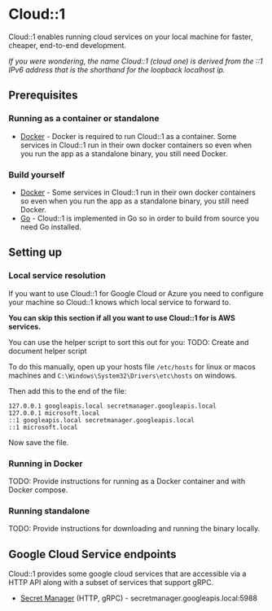 # Cloud::1

Cloud::1 enables running cloud services on your local machine for faster, cheaper, end-to-end development.

*If you were wondering, the name Cloud::1 (cloud one) is derived from the ::1 IPv6 address that is the shorthand for the loopback localhost ip.*

## Prerequisites

### Running as a container or standalone

- [Docker](https://docs.docker.com/get-docker/) - Docker is required to run Cloud::1 as a container. Some services in Cloud::1 run in their own docker containers so even when you run the app as a standalone binary, you still need Docker.

### Build yourself

- [Docker](https://docs.docker.com/get-docker/) - Some services in Cloud::1 run in their own docker containers so even when you run the app as a standalone binary, you still need Docker.
- [Go](https://golang.org/dl/) - Cloud::1 is implemented in Go so in order to build from source you need Go installed.

## Setting up

### Local service resolution

If you want to use Cloud::1 for Google Cloud or Azure you need to configure your machine so Cloud::1 knows which local service to forward to.

**You can skip this section if all you want to use Cloud::1 for is AWS services.**

You can use the helper script to sort this out for you:
TODO: Create and document helper script

To do this manually, open up your hosts file `/etc/hosts` for linux or macos machines and `C:\Windows\System32\Drivers\etc\hosts` on windows.

Then add this to the end of the file:
```
127.0.0.1 googleapis.local secretmanager.googleapis.local
127.0.0.1 microsoft.local
::1 googleapis.local secretmanager.googleapis.local
::1 microsoft.local
```

Now save the file.

### Running in Docker

TODO: Provide instructions for running as a Docker container and with Docker compose.

### Running standalone

TODO: Provide instructions for downloading and running the binary locally.

## Google Cloud Service endpoints

Cloud::1 provides some google cloud services that are accessible via a HTTP API along with a subset of services
that support gRPC.

- [Secret Manager](https://cloud.google.com/secret-manager/docs/apis) (HTTP, gRPC) - secretmanager.googleapis.local:5988